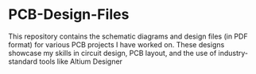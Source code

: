 # PCB-Design-Files
This repository contains the schematic diagrams and design files (in PDF format) for various PCB projects I have worked on. These designs showcase my skills in circuit design, PCB layout, and the use of industry-standard tools like Altium Designer
